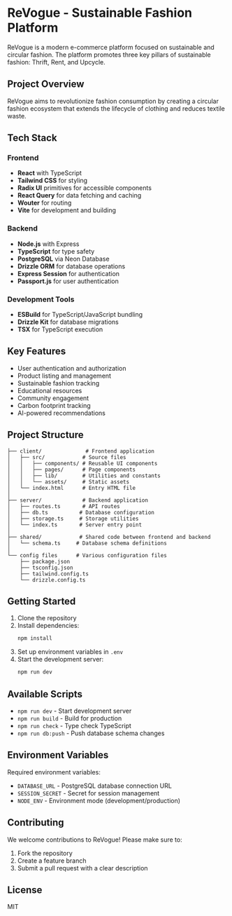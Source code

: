 
# ReVogue - Sustainable Fashion Platform

ReVogue is a modern e-commerce platform focused on sustainable and circular fashion. The platform promotes three key pillars of sustainable fashion: Thrift, Rent, and Upcycle.

## Project Overview

ReVogue aims to revolutionize fashion consumption by creating a circular fashion ecosystem that extends the lifecycle of clothing and reduces textile waste.

## Tech Stack

### Frontend
- **React** with TypeScript
- **Tailwind CSS** for styling
- **Radix UI** primitives for accessible components
- **React Query** for data fetching and caching
- **Wouter** for routing
- **Vite** for development and building

### Backend
- **Node.js** with Express
- **TypeScript** for type safety
- **PostgreSQL** via Neon Database
- **Drizzle ORM** for database operations
- **Express Session** for authentication
- **Passport.js** for user authentication

### Development Tools
- **ESBuild** for TypeScript/JavaScript bundling
- **Drizzle Kit** for database migrations
- **TSX** for TypeScript execution

## Key Features

- User authentication and authorization
- Product listing and management
- Sustainable fashion tracking
- Educational resources
- Community engagement
- Carbon footprint tracking
- AI-powered recommendations

## Project Structure

```
├── client/              # Frontend application
│   ├── src/            # Source files
│   │   ├── components/ # Reusable UI components
│   │   ├── pages/      # Page components
│   │   ├── lib/        # Utilities and constants
│   │   └── assets/     # Static assets
│   └── index.html      # Entry HTML file
│
├── server/             # Backend application
│   ├── routes.ts       # API routes
│   ├── db.ts          # Database configuration
│   ├── storage.ts     # Storage utilities
│   └── index.ts       # Server entry point
│
├── shared/            # Shared code between frontend and backend
│   └── schema.ts     # Database schema definitions
│
└── config files      # Various configuration files
    ├── package.json
    ├── tsconfig.json
    ├── tailwind.config.ts
    └── drizzle.config.ts
```

## Getting Started

1. Clone the repository
2. Install dependencies:
   ```bash
   npm install
   ```
3. Set up environment variables in `.env`
4. Start the development server:
   ```bash
   npm run dev
   ```

## Available Scripts

- `npm run dev` - Start development server
- `npm run build` - Build for production
- `npm run check` - Type check TypeScript
- `npm run db:push` - Push database schema changes

## Environment Variables

Required environment variables:
- `DATABASE_URL` - PostgreSQL database connection URL
- `SESSION_SECRET` - Secret for session management
- `NODE_ENV` - Environment mode (development/production)

## Contributing

We welcome contributions to ReVogue! Please make sure to:
1. Fork the repository
2. Create a feature branch
3. Submit a pull request with a clear description

## License

MIT
